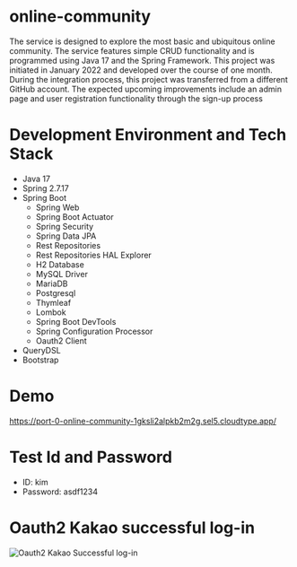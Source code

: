 # online-community

The service is designed to explore the most basic and ubiquitous online community. The service features simple CRUD functionality and is programmed using Java 17 and the Spring Framework. This project was initiated in January 2022 and developed over the course of one month. During the integration process, this project was transferred from a different GitHub account. The expected upcoming improvements include an admin page and user registration functionality through the sign-up process

# Development Environment and Tech Stack

* Java 17
* Spring 2.7.17
* Spring Boot
  * Spring Web
  * Spring Boot Actuator 
  * Spring Security
  * Spring Data JPA
  * Rest Repositories
  * Rest Repositories HAL Explorer
  * H2 Database
  * MySQL Driver
  * MariaDB
  * Postgresql
  * Thymleaf
  * Lombok
  * Spring Boot DevTools
  * Spring Configuration Processor
  * Oauth2 Client 
* QueryDSL
* Bootstrap

# Demo

https://port-0-online-community-1gksli2alpkb2m2g.sel5.cloudtype.app/

# Test Id and Password

* ID: kim
* Password: asdf1234

# Oauth2 Kakao successful log-in 

![Oauth2 Kakao Successful log-in](https://github.com/kimbos0523/online-community/assets/59491836/c48d6eb0-51df-4840-bbb7-db92248622a0)


